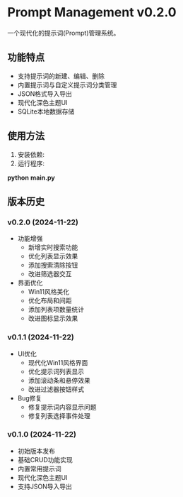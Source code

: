 # Prompt Management v0.2.0

一个现代化的提示词(Prompt)管理系统。

## 功能特点

- 支持提示词的新建、编辑、删除
- 内置提示词与自定义提示词分类管理
- JSON格式导入导出
- 现代化深色主题UI
- SQLite本地数据存储

## 使用方法

1. 安装依赖:
2. 运行程序:

**python** **main.py**

## 版本历史

### v0.2.0 (2024-11-22)
* 功能增强
  - 新增实时搜索功能
  - 优化列表显示效果
  - 添加搜索清除按钮
  - 改进筛选器交互
* 界面优化
  - Win11风格美化
  - 优化布局和间距
  - 添加列表项数量统计
  - 改进图标显示效果

### v0.1.1 (2024-11-22)

* UI优化
  - 现代化Win11风格界面
  - 优化提示词列表显示
  - 添加滚动条和悬停效果
  - 改进过滤器按钮样式
* Bug修复
  - 修复提示词内容显示问题
  - 修复列表选择事件处理

### v0.1.0 (2024-11-22)

* 初始版本发布
* 基础CRUD功能实现
* 内置常用提示词
* 现代化深色主题UI
* 支持JSON导入导出
